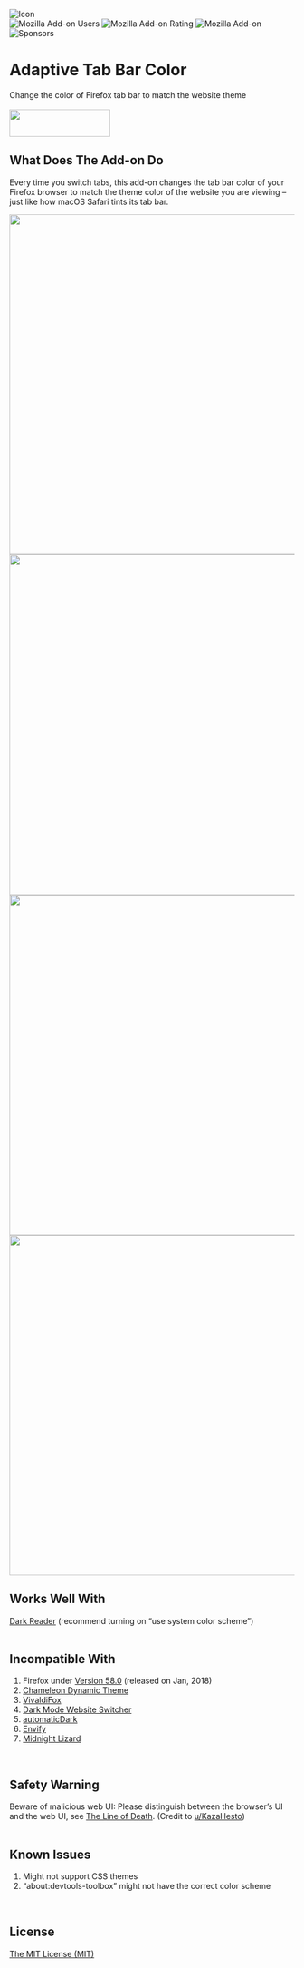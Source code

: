 ![Icon](https://github.com/YS-Wong/Adaptive-Tab-Bar-Color/blob/main/images/ATBC_128.png)  
![Mozilla Add-on Users](https://img.shields.io/amo/users/adaptive-tab-bar-color)
![Mozilla Add-on Rating](https://img.shields.io/amo/stars/adaptive-tab-bar-color)
![Mozilla Add-on](https://img.shields.io/amo/v/adaptive-tab-bar-color?label=version)
![Sponsors](https://img.shields.io/badge/sponsors-3-green)
# Adaptive Tab Bar Color
Change the color of Firefox tab bar to match the website theme  
<br>
<a href="https://addons.mozilla.org/firefox/addon/adaptive-tab-bar-color/?utm_source=github.com&utm_medium=git&utm_content=download-button&campaign=github" target="_blank">
    <img width="178" height="48" src="https://github.com/YS-Wong/Adaptive-Tab-Bar-Color/blob/main/Badges/Get_Addon_Badge_Firefox.png?raw=true">
</a>
<br>

## What Does The Add-on Do
Every time you switch tabs, this add-on changes the tab bar color of your Firefox browser to match the theme color of the website you are viewing – just like how macOS Safari tints its tab bar.  

<img src="https://addons.mozilla.org/user-media/previews/full/272/272045.png" width="600">

<img src="https://addons.mozilla.org/user-media/previews/full/272/272046.png" width="600">

<img src="https://addons.mozilla.org/user-media/previews/full/272/272047.png" width="600">

<img src="https://addons.mozilla.org/user-media/previews/full/272/272048.png" width="600">
<br>

## Works Well With

<a href="https://addons.mozilla.org/firefox/addon/darkreader/">Dark Reader</a> (recommend turning on “use system color scheme”)  
<br>

## Incompatible With

<ol>
	<li>Firefox under <a href="https://www.mozilla.org/firefox/58.0/releasenotes/">Version 58.0</a> (released on Jan, 2018)</li>
	<li><a href="https://addons.mozilla.org/firefox/addon/chameleon-dynamic-theme-fixed/">Chameleon Dynamic Theme</a></li>
	<li><a href="https://addons.mozilla.org/firefox/addon/vivaldifox/">VivaldiFox</a></li>
	<li><a href="https://addons.mozilla.org/firefox/addon/dark-mode-website-switcher/">Dark Mode Website Switcher</a></li>
	<li><a href="https://addons.mozilla.org/firefox/addon/automatic-dark/">automaticDark</a></li>
	<li><a href="https://addons.mozilla.org/firefox/addon/envify/">Envify</a></li>
	<li><a href="https://addons.mozilla.org/firefox/addon/midnight-lizard-quantum/">Midnight Lizard</a></li>
</ol> 
<br>

## Safety Warning
Beware of malicious web UI: Please distinguish between the browser’s UI and the web UI, see <a href="https://textslashplain.com/2017/01/14/the-line-of-death/">The Line of Death</a>. (Credit to <a href="https://www.reddit.com/user/KazaHesto/">u/KazaHesto</a>)  
<br>

## Known Issues  
<ol>
	<li>Might not support CSS themes</li>
	<li>“about:devtools-toolbox” might not have the correct color scheme</li>
</ol>
<br>

## License
[The MIT License (MIT)](https://github.com/YS-Wong/Adaptive-Tab-Bar-Color/raw/main/LICENSE)  
<br>
